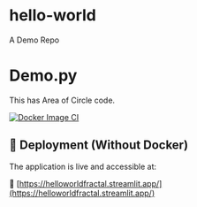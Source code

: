 # hello-world
A Demo Repo

# Demo.py
This has Area of Circle code.


[![Docker Image CI](https://github.com/akshaygrandhi123/hello-world/actions/workflows/docker-image.yml/badge.svg)](https://github.com/akshaygrandhi123/hello-world/actions/workflows/docker-image.yml)

## 🚀 Deployment (Without Docker)

The application is live and accessible at:

🔗 [https://helloworldfractal.streamlit.app/](https://helloworldfractal.streamlit.app/)
